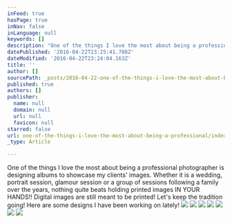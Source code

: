 ```yaml
---
inFeed: true
hasPage: true
inNav: false
inLanguage: null
keywords: []
description: "One of the things I love the most about being a professional photographer is designing albums to showcase my clients' images. Whether it is a wedding, portrait session, glamour session or a group of sessions following a family over the years, nothing quite beats holding printed images IN YOUR HANDS!! Digital images are still meant to be printed! Let's keep the tradition going! Here are some designs I have been working on lately!"
datePublished: '2016-04-22T23:25:41.788Z'
dateModified: '2016-04-22T23:24:04.163Z'
title: ''
author: []
sourcePath: _posts/2016-04-22-one-of-the-things-i-love-the-most-about-being-a-professional.md
published: true
authors: []
publisher:
  name: null
  domain: null
  url: null
  favicon: null
starred: false
url: one-of-the-things-i-love-the-most-about-being-a-professional/index.html
_type: Article

---
```

One of the things I love the most about being a professional photographer is designing albums to showcase my clients' images. Whether it is a wedding, portrait session, glamour session or a group of sessions following a family over the years, nothing quite beats holding printed images IN YOUR HANDS!! Digital images are still meant to be printed! Let's keep the tradition going! Here are some designs I have been working on lately!
![](https://the-grid-user-content.s3-us-west-2.amazonaws.com/e746103b-3e21-49f7-9b88-c252be278ed4.jpg)
![](https://the-grid-user-content.s3-us-west-2.amazonaws.com/32d9d42a-118b-40b6-baf9-70c36ddefd75.jpg)
![](https://the-grid-user-content.s3-us-west-2.amazonaws.com/9cbebbe3-25ce-430e-ad0b-f3cffae6c969.jpg)
![](https://the-grid-user-content.s3-us-west-2.amazonaws.com/813c6c6f-ecf3-42b6-b4b0-71498dd50824.jpg)
![](https://the-grid-user-content.s3-us-west-2.amazonaws.com/2c67ff52-01f1-4baa-8ce5-8ffbf43a8589.jpg)
![](https://the-grid-user-content.s3-us-west-2.amazonaws.com/3a778642-fff2-407d-bd34-edae89133e8e.jpg)
![](https://the-grid-user-content.s3-us-west-2.amazonaws.com/96fc6442-935a-4f4f-9c86-fd494ab8b503.jpg)
